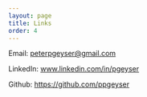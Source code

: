 ```yaml
---
layout: page
title: Links
order: 4
---
```


Email: peterpgeyser@gmail.com

LinkedIn: www.linkedin.com/in/pgeyser

Github: https://github.com/ppgeyser

